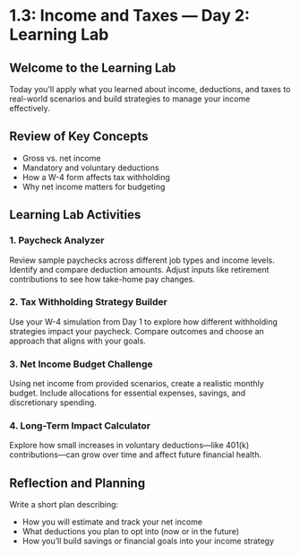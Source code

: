 # 1.3: Income and Taxes — Day 2: Learning Lab

## Welcome to the Learning Lab

Today you’ll apply what you learned about income, deductions, and taxes to real-world scenarios and build strategies to manage your income effectively.

## Review of Key Concepts

- Gross vs. net income  
- Mandatory and voluntary deductions  
- How a W-4 form affects tax withholding  
- Why net income matters for budgeting

## Learning Lab Activities

### 1. Paycheck Analyzer

Review sample paychecks across different job types and income levels. Identify and compare deduction amounts. Adjust inputs like retirement contributions to see how take-home pay changes.

### 2. Tax Withholding Strategy Builder

Use your W-4 simulation from Day 1 to explore how different withholding strategies impact your paycheck. Compare outcomes and choose an approach that aligns with your goals.

### 3. Net Income Budget Challenge

Using net income from provided scenarios, create a realistic monthly budget. Include allocations for essential expenses, savings, and discretionary spending.

### 4. Long-Term Impact Calculator

Explore how small increases in voluntary deductions—like 401(k) contributions—can grow over time and affect future financial health.

## Reflection and Planning

Write a short plan describing:

- How you will estimate and track your net income  
- What deductions you plan to opt into (now or in the future)  
- How you’ll build savings or financial goals into your income strategy
